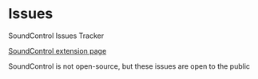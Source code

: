 Issues
======

SoundControl Issues Tracker

[SoundControl extension page](https://chrome.google.com/webstore/detail/dckjilenognecmpjjpeckgekikdpchli)

SoundControl is not open-source, but these issues are open to the public
